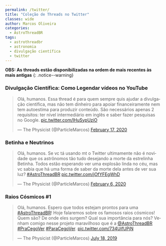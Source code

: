 ```yaml
---
permalink: /twitter/
title: "Coleção de Threads no Twitter"
classes: wide
author: Marcos Oliveira
categories:
  - AstroThreadBR
tags:
  - astrothreadbr
  - astronomia
  - divulgação científica
  - twitter
---
```


**OBS: As threads estão disponibilizadas na ordem de mais recentes às mais antigas**
{: .notice--warning}

<h3> Divulgação Científica: Como Legendar vídeos no YouTube</h3>

<blockquote class="twitter-tweet"><p lang="pt" dir="ltr">Olá, humanos. Essa thread é para quem sempre quis ajudar a divulgação científica, mas não tem dinheiro para apoiar financeiramente nem tem autoestima para produzir conteúdo. São necessários apenas 2 requisitos: ter nível intermediário em inglês e saber fazer pesquisas no Google. <a href="https://t.co/lHuSypUziO">pic.twitter.com/lHuSypUziO</a></p>&mdash; The Physicist (@ParticleMarcos) <a href="https://twitter.com/ParticleMarcos/status/1229526191482318849?ref_src=twsrc%5Etfw">February 17, 2020</a></blockquote> <script async src="https://platform.twitter.com/widgets.js" charset="utf-8"></script> 

<h3>Betinha e Neutrinos</h3>

<blockquote class="twitter-tweet"><p lang="pt" dir="ltr">Olá, humanos. Se vc tá usando mt o Twitter ultimamente não é novidade que os astrônomos tão tudo desejando a morte da estrelinha Betinha. Todos estão esperando ver uma explosão linda no céu, mas vc sabia que há uma forma de saber da morte dela antes de ver sua luz? <a href="https://twitter.com/hashtag/AstroThreadBR?src=hash&amp;ref_src=twsrc%5Etfw">#AstroThreadBR</a> <a href="https://t.co/jOfYFEgWhD">pic.twitter.com/jOfYFEgWhD</a></p>&mdash; The Physicist (@ParticleMarcos) <a href="https://twitter.com/ParticleMarcos/status/1225477861949288449?ref_src=twsrc%5Etfw">February 6, 2020</a></blockquote> <script async src="https://platform.twitter.com/widgets.js" charset="utf-8"></script> 

<h3>Raios Cósmicos #1</h3>

<blockquote class="twitter-tweet"><p lang="pt" dir="ltr">Olá, humanos. Espero que todos estejam prontos para uma <a href="https://twitter.com/hashtag/AstroThreadBR?src=hash&amp;ref_src=twsrc%5Etfw">#AstroThreadBR</a>! Hoje falaremos sobre os famosos raios cósmicos! Quem são? De onde eles surgem? Qual sua importância para nós? Venham comigo nesse projeto maravilhoso que é a <a href="https://twitter.com/AstroThreadBR?ref_src=twsrc%5Etfw">@AstroThreadBR</a> <a href="https://twitter.com/hashtag/PraCegoVer?src=hash&amp;ref_src=twsrc%5Etfw">#PraCegoVer</a> <a href="https://twitter.com/hashtag/ParaCegoVer?src=hash&amp;ref_src=twsrc%5Etfw">#ParaCegoVer</a>. <a href="https://t.co/734UifUPjN">pic.twitter.com/734UifUPjN</a></p>&mdash; The Physicist (@ParticleMarcos) <a href="https://twitter.com/ParticleMarcos/status/1151988763519643648?ref_src=twsrc%5Etfw">July 18, 2019</a></blockquote> <script async src="https://platform.twitter.com/widgets.js" charset="utf-8"></script> 
